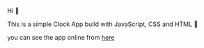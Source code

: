 ##
Hi 🥰

This is a simple Clock App build with JavaScript, CSS and HTML 💖

you can see the app online from [here](https://clock12.netlify.app/)